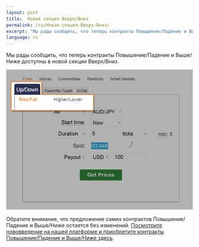 ```yaml
---
layout: post
title:  Новая секция Вверх/Вниз
permalink: /ru/Новая-секция-Вверх-Вниз/
excerpt: "Мы рады сообщить, что теперь контракты Повышение/Падение и Выше/Ниже доступны в новой секции Вверх/Вниз."
language: ru
---
```


Мы рады сообщить, что теперь контракты Повышение/Падение и Выше/Ниже доступны в новой секции Вверх/Вниз.

![](/images/rise-fall.jpg)


Обратите внимание, что предложение самих контрактов Повышение/Падение и Выше/Ниже остается без изменений. [Посмотрите нововведение на нашей платформе и приобретите контракты Повышение/Падение и Выше/Ниже здесь](https://www.binary.com/c/trade.cgi?market=forex&time=5m&form_name=risefall&expiry_type=duration&amount_type=payout&H=S0P&currency=USD&underlying_symbol=frxAUDJPY&amount=100&date_start=now&type=CALL&l=EN&utm_medium=social&utm_source=blog&utm_content=whatsnew&utm_campaign=whatsnew).
